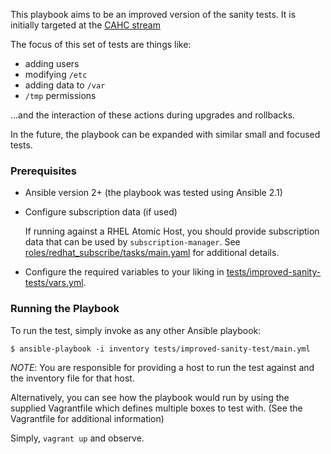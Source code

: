 This playbook aims to be an improved version of the sanity tests.  It is
initially targeted at the [CAHC stream](https://wiki.centos.org/SpecialInterestGroup/Atomic/Devel)

The focus of this set of tests are things like:
  - adding users
  - modifying `/etc`
  - adding data to `/var`
  - `/tmp` permissions

...and the interaction of these actions during upgrades and rollbacks.

In the future, the playbook can be expanded with similar small and focused
tests.

### Prerequisites
  - Ansible version 2+ (the playbook was tested using Ansible 2.1)

  - Configure subscription data (if used)

    If running against a RHEL Atomic Host, you should provide subscription
    data that can be used by `subscription-manager`.  See
    [roles/redhat_subscribe/tasks/main.yaml](roles/redhat_subscribe/tasks/main.yaml)
    for additional details.

  - Configure the required variables to your liking in [tests/improved-sanity-tests/vars.yml](tests/improved-sanity-tests/vars.yml).

### Running the Playbook

To run the test, simply invoke as any other Ansible playbook:

```
$ ansible-playbook -i inventory tests/improved-sanity-test/main.yml
```

*NOTE*: You are responsible for providing a host to run the test against and the
inventory file for that host.

Alternatively, you can see how the playbook would run by using the supplied
Vagrantfile which defines multiple boxes to test with. (See the Vagrantfile
for additional information)

Simply, `vagrant up` and observe.

